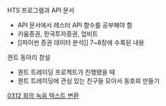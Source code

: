 HTS 프로그램과 API 문서
- API 문서에서 레스터 API 함수를 공부해야 함
- 키움증권, 한국투자증권, 업비트
- [[파이썬 증권 데이터 분석]] 7~8장에 수록된 내용

퀀트 동아리 창설
- 퀀트 트레이딩 프로젝트가 진행됐을 때
- 퀀트 트레이딩에 관심 있는 친구들 모아서 동호회 만들기

[0312 회의 녹음 텍스트 변환](https://daglo.ai/board/ugbj3Y01A2X06ZJ5?fileMetaId=10c06686-05c3-4f07-ad5c-2277b24c205b&noteId=qNEwGwM6JBw0rw0f)
